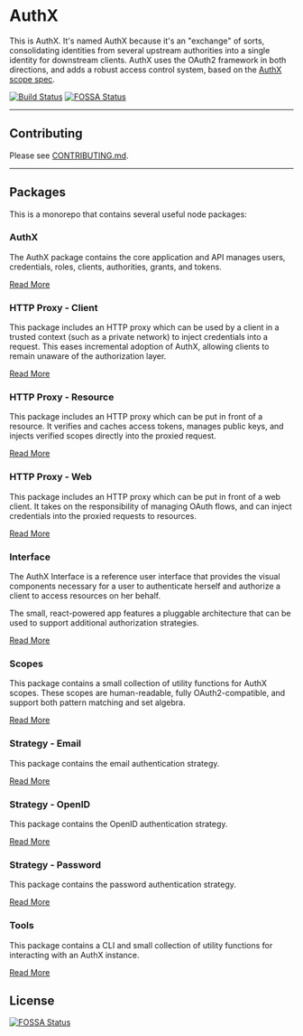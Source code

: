 # AuthX

This is AuthX. It's named AuthX because it's an "exchange" of sorts, consolidating identities from several upstream authorities into a single identity for downstream clients. AuthX uses the OAuth2 framework in both directions, and adds a robust access control system, based on the [AuthX scope spec](packages/scopes#README.md).

[![Build Status](https://travis-ci.org/the-control-group/authx.svg?branch=master)](https://travis-ci.org/the-control-group/authx)
[![FOSSA Status](https://app.fossa.com/api/projects/git%2Bgithub.com%2Fthe-control-group%2Fauthx.svg?type=shield)](https://app.fossa.com/projects/git%2Bgithub.com%2Fthe-control-group%2Fauthx?ref=badge_shield)

---

## Contributing

Please see [CONTRIBUTING.md](./CONTRIBUTING.md).

---

## Packages

This is a monorepo that contains several useful node packages:

### AuthX

The AuthX package contains the core application and API manages users, credentials, roles, clients, authorities, grants, and tokens.

[Read More](packages/authx#README.md)

### HTTP Proxy - Client

This package includes an HTTP proxy which can be used by a client in a trusted context (such as a private network) to inject credentials into a request. This eases incremental adoption of AuthX, allowing clients to remain unaware of the authorization layer.

[Read More](packages/http-proxy-client#README.md)

### HTTP Proxy - Resource

This package includes an HTTP proxy which can be put in front of a resource. It verifies and caches access tokens, manages public keys, and injects verified scopes directly into the proxied request.

[Read More](packages/http-proxy-resource#README.md)

### HTTP Proxy - Web

This package includes an HTTP proxy which can be put in front of a web client. It takes on the responsibility of managing OAuth flows, and can inject credentials into the proxied requests to resources.

[Read More](packages/http-proxy-web#README.md)

### Interface

The AuthX Interface is a reference user interface that provides the visual components necessary for a user to authenticate herself and authorize a client to access resources on her behalf.

The small, react-powered app features a pluggable architecture that can be used to support additional authorization strategies.

[Read More](packages/interface#README.md)

### Scopes

This package contains a small collection of utility functions for AuthX scopes. These scopes are human-readable, fully OAuth2-compatible, and support both pattern matching and set algebra.

[Read More](packages/scopes#README.md)

### Strategy - Email

This package contains the email authentication strategy.

[Read More](packages/strategy-email#README.md)

### Strategy - OpenID

This package contains the OpenID authentication strategy.

[Read More](packages/strategy-openid#README.md)

### Strategy - Password

This package contains the password authentication strategy.

[Read More](packages/strategy-password#README.md)

### Tools

This package contains a CLI and small collection of utility functions for interacting with an AuthX instance.

[Read More](packages/tools#README.md)


## License
[![FOSSA Status](https://app.fossa.com/api/projects/git%2Bgithub.com%2Fthe-control-group%2Fauthx.svg?type=large)](https://app.fossa.com/projects/git%2Bgithub.com%2Fthe-control-group%2Fauthx?ref=badge_large)
